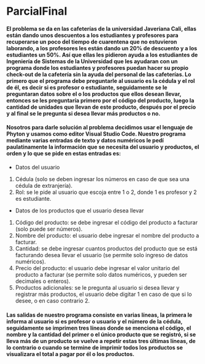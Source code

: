 # ParcialFinal

#### El problema se da en las cafeterías de la universidad Javeriana Cali, ellas están dando unos descuentos a los estudiantes y profesores para recuperarse un poco del tiempo de cuarentena que no estuvieron laborando, a los profesores les están dando un 20% de descuento y a los estudiantes un 50%. Así que ellas les pidieron ayuda a los estudiantes de Ingeniería de Sistemas de la Universidad que les ayudaran con un programa donde los estudiantes y profesores puedan hacer su propio check-out de la cafetería sin la ayuda del personal de las cafeterías. Lo primero que el programa debe preguntarle al usuario es la cédula y el rol de él, es decir si es profesor o estudiante, seguidamente se le preguntaran datos sobre el o los productos que ellos desean llevar, entonces se les preguntaría primero por el código del producto, luego la cantidad de unidades que llevan de este producto, después por el precio y al final se le pregunta si desea llevar más productos o no.

#### Nosotros para darle solución al problema decidimos usar el lenguaje de Phyton y usamos como editor Visual Studio Code. Nuestro programa mediante varias entradas de texto y datos numéricos le pedí paulatinamente la información que se necesita del usuario y productos, el orden y lo que se pide en estas entradas es:

* Datos del usuario
 1. Cédula (solo se deben ingresar los números en caso de que sea una cédula de extranjería).
 2. Rol: se le pide al usuario que escoja entre 1 o 2, donde 1 es profesor y 2 es estudiante.
* Datos de los productos que el usuario desea llevar
 1. Código del producto: se debe ingresar el código del producto a facturar (solo puede ser números). 
 2. Nombre del producto: el usuario debe ingresar el nombre del producto a facturar.
 3. Cantidad: se debe ingresar cuantos productos del producto que se está facturando desea llevar el usuario (se permite solo ingreso de datos numéricos). 
 4. Precio del producto: el usuario debe ingresar el valor unitario del producto a facturar (se permite solo datos numéricos, y pueden ser decimales o enteros). 
 5. Productos adicionales: se le pregunta al usuario si desea llevar y registrar más productos, el usuario debe digitar 1 en caso de que si lo desee, o en caso contrario 2. 

#### Las salidas de nuestro programa consiste en varias líneas, la primera le informa al usuario si es profesor o usuario y el número de la cédula, seguidamente se imprimen tres líneas donde se menciona el código, el nombre y la cantidad del primer o el único producto que se registró, si se lleva más de un producto se vuelve a repetir estas tres últimas líneas, de lo contrario o cuando se termine de imprimir todos los productos se visualizara el total a pagar por él o los productos.


